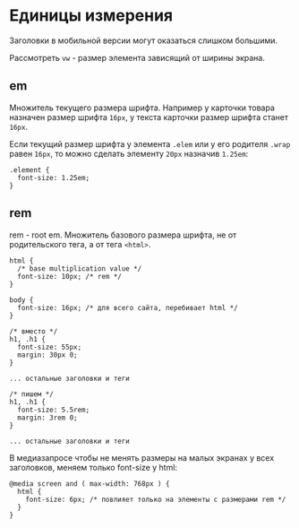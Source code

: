 # Единицы измерения
Заголовки в мобильной версии могут оказаться слишком большими.

Рассмотреть `vw` - размер элемента зависящий от ширины экрана.

## em
Множитель текущего размера шрифта. Например у карточки товара назначен размер шрифта `16px`, у текста карточки размер шрифта станет `16px`.

Если текущий размер шрифта у элемента `.elem` или у его родителя `.wrap` равен `16px`, то можно сделать элементу `20px` назначив `1.25em`:

    .element {
      font-size: 1.25em;
    }

## rem
rem - root em. Множитель базового размера шрифта, не от родительского тега, а от тега `<html>`.

    html {
      /* base multiplication value */
      font-size: 10px; /* rem */
    }

    body {
      font-size: 16px; /* для всего сайта, перебивает html */
    }

    /* вместо */
    h1, .h1 {
      font-size: 55px;
      margin: 30px 0;
    }

    ... остальные заголовки и теги

    /* пишем */
    h1, .h1 {
      font-size: 5.5rem;
      margin: 3rem 0;
    }

    ... остальные заголовки и теги

В медиазапросе чтобы не менять размеры на малых экранах у всех заголовков, меняем только font-size у html:

    @media screen and ( max-width: 768px ) {
      html {
        font-size: 6px; /* повлияет только на элементы с размерами rem */
      }
    }
